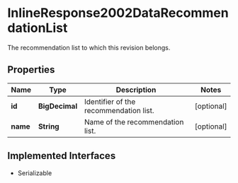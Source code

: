 

# InlineResponse2002DataRecommendationList

The recommendation list to which this revision belongs.

## Properties

Name | Type | Description | Notes
------------ | ------------- | ------------- | -------------
**id** | **BigDecimal** | Identifier of the recommendation list. |  [optional]
**name** | **String** | Name of the recommendation list. |  [optional]


## Implemented Interfaces

* Serializable


